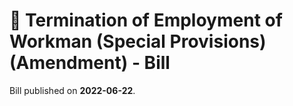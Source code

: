 # 📄  Termination of Employment of Workman (Special Provisions) (Amendment) - Bill

Bill published on **2022-06-22**.
